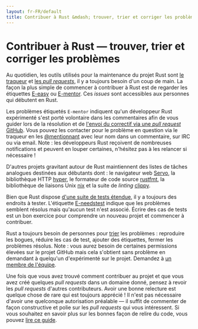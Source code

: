 ```yaml
---
layout: fr-FR/default
title: Contribuer à Rust &mdash; trouver, trier et corriger les problèmes &middot; Rust, le langage de programmation
---
```


# Contribuer à Rust &mdash; trouver, trier et corriger les problèmes

Au quotidien, les outils utilisés pour la maintenance du projet Rust sont
[le traqueur][issue tracker] et [les *pull requests*][PR], il y a toujours besoin d'un coup de main. La façon la plus simple de commencer à contribuer à Rust est de regarder les étiquettes [E-easy][E-easy] ou [E-mentor][E-mentor]. Ces *issues* sont accessibles aux personnes qui débutent en Rust.

Les problèmes étiquetés `E-mentor` indiquent qu'un développeur Rust expérimenté s'est porté volontaire dans les commentaires afin de vous guider lors de la résolution et de [l'envoi du correctif via une *pull request* GitHub][pull]. Vous pouvez les contacter pour le problème en question via le traqueur en les [@mentionnant][@mentioning] avec leur nom dans un commentaire, sur IRC ou via email. Note : les développeurs Rust reçoivent de nombreuses notifications et peuvent en louper certaines, n'hésitez pas à les relancer si nécessaire !

D'autres projets gravitant autour de Rust maintiennent des listes de tâches analogues destinées aux débutants dont : le navigateur web [Servo][Servo], la bibliothèque HTTP [hyper][hyper], le formateur de code source [rustfmt][rustfmt], la bibliothèque de liaisons Unix [nix][nix] et la suite de *linting* [clippy][clippy].

Bien que Rust dispose [d'une suite de tests étendue][test], il y a toujours des endroits à tester. L'étiquette [E-needstest][E-needstest] indique que les problèmes semblent résolus mais qu'aucun test n'est associé. Écrire des cas de tests est un bon exercice pour comprendre un nouveau projet et commencer à contribuer.

Rust a toujours besoin de personnes pour [trier][triage] les problèmes : reproduire les bogues, réduire les cas de test, ajouter des étiquettes, fermer les problèmes résolus. Note : vous aurez besoin de certaines permissions élevées sur le projet GitHub mais cela s'obtient sans problème en demandant à quelqu'un d'expérimenté sur le projet. Demandez à [un membre de l'équipe][team].

Une fois que vous avez trouvé comment contribuer au projet et que vous avez créé quelques *pull requests* dans un domaine donné, pensez à revoir les *pull requests* d'autres contributeurs. Avoir une bonne relecture est quelque chose de rare qui est toujours apprécié ! Il n'est pas nécessaire d'avoir une quelconque autorisation préalable &mdash; il suffit de commenter de façon constructive et polie sur les *pull requests* qui vous intéressent. Si vous souhaitez en savoir plus sur les bonnes façon de relire du code, vous pouvez [lire ce guide][reviews].

<!--
TODO: weekly triage email?
TODO: @nrc says suggesting everybody review w/o training is bad
-->

[@mentioning]: https://github.com/blog/821
[E-easy]: https://github.com/rust-lang/rust/issues?q=is%3Aopen+is%3Aissue+label%3AE-easy
[E-mentor]: https://github.com/rust-lang/rust/issues?q=is%3Aopen+is%3Aissue+label%3AE-easy+label%3AE-mentor
[E-needstest]: https://github.com/rust-lang/rust/issues?q=is%3Aopen+is%3Aissue+label%3AE-needstest
[PR]: https://github.com/rust-lang/rust/pulls
[Servo]: https://github.com/servo/servo
[clippy]: https://github.com/Manishearth/rust-clippy
[hyper]: https://github.com/hyperium/hyper
[issue tracker]: https://github.com/rust-lang/rust/issues
[nix]: https://github.com/nix-rust/nix/
[pull]: https://github.com/rust-lang/rust/blob/master/CONTRIBUTING.md#pull-requests
[reviews]: http://blog.originate.com/blog/2014/09/29/effective-code-reviews/
[rustfmt]: https://github.com/rust-lang-nursery/rustfmt
[team]: team.html
[test]: https://github.com/rust-lang/rust-wiki-backup/blob/master/Note-testsuite.md
[triage]: https://github.com/rust-lang/rust/blob/master/CONTRIBUTING.md#issue-triage
